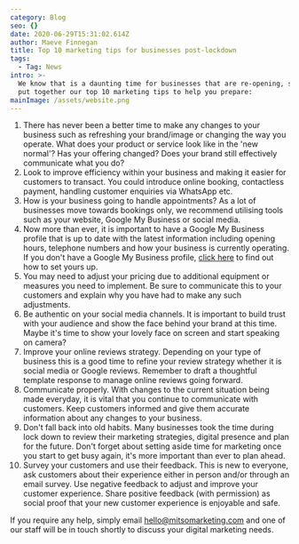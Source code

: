 ```yaml
---
category: Blog
seo: {}
date: 2020-06-29T15:31:02.614Z
author: Maeve Finnegan
title: Top 10 marketing tips for businesses post-lockdown
tags:
  - Tag: News
intro: >-
  We know that is a daunting time for businesses that are re-opening, so we've
  put together our top 10 marketing tips to help you prepare:
mainImage: /assets/website.png
---
```

1. There has never been a better time to make any changes to your business such as refreshing your brand/image or changing the way you operate. What does your product or service look like in the 'new normal'? Has your offering changed? Does your brand still effectively communicate what you do?
2. Look to improve efficiency within your business and making it easier for customers to transact. You could introduce online booking, contactless payment, handling customer enquiries via WhatsApp etc.
3. How is your business going to handle appointments? As a lot of businesses move towards bookings only, we recommend utilising tools such as your website, Google My Business or social media. 
4. Now more than ever, it is important to have a Google My Business profile that is up to date with the latest information including opening hours, telephone numbers and how your business is currently operating. If you don't have a Google My Business profile, [click here](https://support.google.com/business/answer/6300717?hl=en-GB) to find out how to set yours up.
5. You may need to adjust your pricing due to additional equipment or measures you need to implement. Be sure to communicate this to your customers and explain why you have had to make any such adjustments.
6. Be authentic on your social media channels. It is important to build trust with your audience and show the face behind your brand at this time. Maybe it's time to show your lovely face on screen and start speaking on camera? 
7. Improve your online reviews strategy. Depending on your type of business this is a good time to refine your review strategy whether it is social media or Google reviews. Remember to draft a thoughtful template response to manage online reviews going forward. 
8. Communicate properly. With changes to the current situation being made everyday, it is vital that you continue to communicate with customers. Keep customers informed and give them accurate information about any changes to your business.
9. Don't fall back into old habits. Many businesses took the time during lock down to review their marketing strategies, digital presence and plan for the future. Don't forget about setting aside time for marketing once you start to get busy again, it's more important than ever to plan ahead.
10. Survey your customers and use their feedback. This is new to everyone, ask customers about their experience either in person and/or through an email survey. Use negative feedback to adjust and improve your customer experience. Share positive feedback (with permission) as social proof that your new customer experience is enjoyable and safe.

If you require any help, simply email hello@mitsomarketing.com and one of our staff will be in touch shortly to discuss your digital marketing needs.
